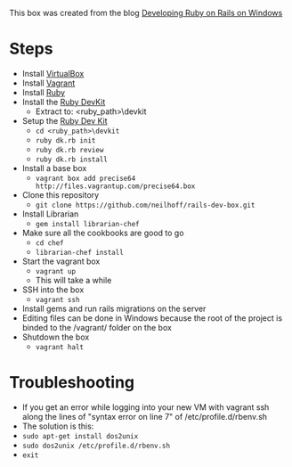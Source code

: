 This box was created from the blog [Developing Ruby on Rails on Windows](http://manuel.manuelles.nl/blog/2013/07/23/developing-ruby-on-rails-on-windows/)

Steps
==========

- Install [VirtualBox](https://www.virtualbox.org/wiki/Downloads)
- Install [Vagrant](http://downloads.vagrantup.com/)
- Install [Ruby](http://rubyinstaller.org/downloads/)
- Install the [Ruby DevKit](http://rubyinstaller.org/downloads/)
  - Extract to: <ruby_path>\devkit
- Setup the [Ruby Dev Kit](http://stackoverflow.com/questions/8100891/the-json-native-gem-requires-installed-build-tools)
  - `cd <ruby_path>\devkit`
  - `ruby dk.rb init`
  - `ruby dk.rb review`
  - `ruby dk.rb install`
- Install a base box
  - `vagrant box add precise64 http://files.vagrantup.com/precise64.box`
- Clone this repository
  - `git clone https://github.com/neilhoff/rails-dev-box.git`
- Install Librarian
  - `gem install librarian-chef`
- Make sure all the cookbooks are good to go
  - `cd chef`
  - `librarian-chef install`
- Start the vagrant box
  - `vagrant up`
  - This will take a while
- SSH into the box
  - `vagrant ssh`
- Install gems and run rails migrations on the server
- Editing files can be done in Windows because the root of the project is binded to the /vagrant/ folder on the box
- Shutdown the box
  - `vagrant halt`
  
Troubleshooting
==========

- If you get an error while logging into your new VM with vagrant ssh along the lines of "syntax error on line 7" of /etc/profile.d/rbenv.sh 
 - The solution is this:
  - `sudo apt-get install dos2unix`
  - `sudo dos2unix /etc/profile.d/rbenv.sh`
  - `exit`
